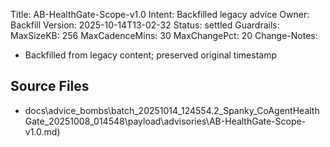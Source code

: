 Title: AB-HealthGate-Scope-v1.0
Intent: Backfilled legacy advice
Owner: Backfill
Version: 2025-10-14T13-02-32
Status: settled
Guardrails:
  MaxSizeKB: 256
  MaxCadenceMins: 30
  MaxChangePct: 20
Change-Notes:
  - Backfilled from legacy content; preserved original timestamp

## Source Files
- docs\advice_bombs\batch_20251014_124554\.2_Spanky_CoAgentHealthGate_20251008_014548\payload\advisories\AB-HealthGate-Scope-v1.0.md)
